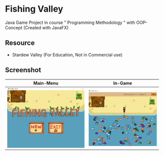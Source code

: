 
# Fishing Valley

Java Game Project in course " Programming Methodology " with OOP-Concept (Created with JavaFX)

## Resource 
 - Stardew Valley (For Education, Not in Commercial use)

## Screenshot

| Main-Menu             | In-Game                                                                |
| ----------------- | ------------------------------------------------------------------ |
| ![Main-Menu](https://raw.githubusercontent.com/JinDamanee2544/Fishing-Valley/earth/Screenshot/Main-Menu.png)  | ![In-Game](https://raw.githubusercontent.com/JinDamanee2544/Fishing-Valley/earth/Screenshot/In-Game-Preview.png) |


